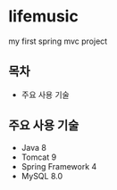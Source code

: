 # lifemusic
my first spring mvc project

## 목차
- 주요 사용 기술

## 주요 사용 기술
- Java 8
- Tomcat 9
- Spring Framework 4
- MySQL 8.0
